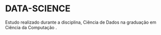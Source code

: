 # DATA-SCIENCE
 Estudo realizado durante a disciplina, Ciência de Dados na graduação em Ciência da Computação .
